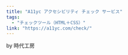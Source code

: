 ```yaml
---
title: "A11yc アクセシビリティ チェック サービス"
tags:
  - "チェックツール（HTML＋CSS）"
link: "https://a11yc.com/check/"
---
```


by 時代工房
